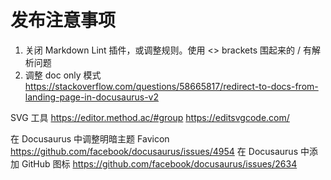 # 发布注意事项

1. 关闭 Markdown Lint 插件，或调整规则。使用 \<\> brackets 围起来的 / 有解析问题
2. 调整 doc only 模式 https://stackoverflow.com/questions/58665817/redirect-to-docs-from-landing-page-in-docusaurus-v2

SVG 工具
https://editor.method.ac/#group
https://editsvgcode.com/

在 Docusaurus 中调整明暗主题 Favicon https://github.com/facebook/docusaurus/issues/4954
在 Docusaurus 中添加 GitHub 图标 https://github.com/facebook/docusaurus/issues/2634 